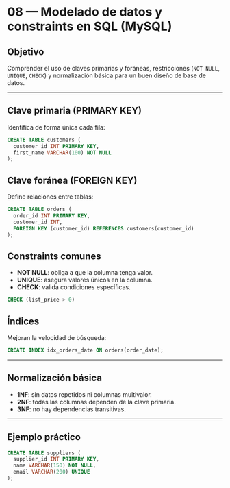 # 08 — Modelado de datos y constraints en SQL (MySQL)

## Objetivo
Comprender el uso de claves primarias y foráneas, restricciones (`NOT NULL`, `UNIQUE`, `CHECK`) y normalización básica para un buen diseño de base de datos.

---

## Clave primaria (PRIMARY KEY)
Identifica de forma única cada fila:
```sql
CREATE TABLE customers (
  customer_id INT PRIMARY KEY,
  first_name VARCHAR(100) NOT NULL
);
```

## Clave foránea (FOREIGN KEY)
Define relaciones entre tablas:
```sql
CREATE TABLE orders (
  order_id INT PRIMARY KEY,
  customer_id INT,
  FOREIGN KEY (customer_id) REFERENCES customers(customer_id)
);
```

## Constraints comunes
- **NOT NULL**: obliga a que la columna tenga valor.
- **UNIQUE**: asegura valores únicos en la columna.
- **CHECK**: valida condiciones específicas.
```sql
CHECK (list_price > 0)
```

## Índices
Mejoran la velocidad de búsqueda:
```sql
CREATE INDEX idx_orders_date ON orders(order_date);
```

---

## Normalización básica
- **1NF**: sin datos repetidos ni columnas multivalor.
- **2NF**: todas las columnas dependen de la clave primaria.
- **3NF**: no hay dependencias transitivas.

---

## Ejemplo práctico
```sql
CREATE TABLE suppliers (
  supplier_id INT PRIMARY KEY,
  name VARCHAR(150) NOT NULL,
  email VARCHAR(200) UNIQUE
);
```
